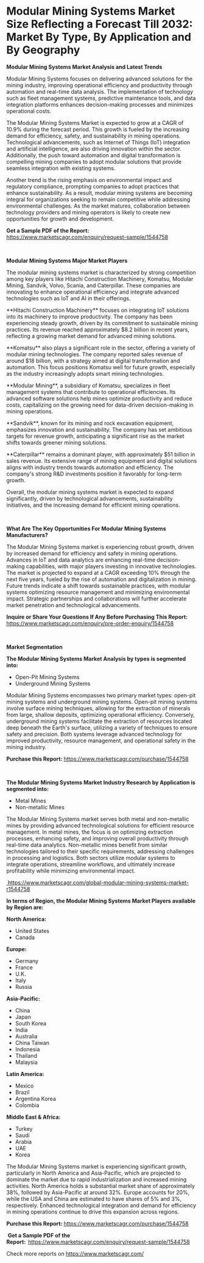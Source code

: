 <p><h1>Modular Mining Systems Market Size Reflecting a Forecast Till 2032: Market By Type, By Application and By Geography</h1></p><p><strong>Modular Mining Systems Market Analysis and Latest Trends</strong></p>
<p><p>Modular Mining Systems focuses on delivering advanced solutions for the mining industry, improving operational efficiency and productivity through automation and real-time data analysis. The implementation of technology such as fleet management systems, predictive maintenance tools, and data integration platforms enhances decision-making processes and minimizes operational costs. </p><p>The Modular Mining Systems Market is expected to grow at a CAGR of 10.9% during the forecast period. This growth is fueled by the increasing demand for efficiency, safety, and sustainability in mining operations. Technological advancements, such as Internet of Things (IoT) integration and artificial intelligence, are also driving innovation within the sector. Additionally, the push toward automation and digital transformation is compelling mining companies to adopt modular solutions that provide seamless integration with existing systems.</p><p>Another trend is the rising emphasis on environmental impact and regulatory compliance, prompting companies to adopt practices that enhance sustainability. As a result, modular mining systems are becoming integral for organizations seeking to remain competitive while addressing environmental challenges. As the market matures, collaboration between technology providers and mining operators is likely to create new opportunities for growth and development.</p></p>
<p><strong>Get a Sample PDF of the Report:&nbsp;</strong> <a href="https://www.marketscagr.com/enquiry/request-sample/1544758?utm_campaign=3124&utm_medium=2&utm_source=Github&utm_content=ia&utm_term=08042025&utm_id=modular-mining-systems">https://www.marketscagr.com/enquiry/request-sample/1544758</a></p>
<p>&nbsp;</p>
<p><strong>Modular Mining Systems Major Market Players</strong></p>
<p><p>The modular mining systems market is characterized by strong competition among key players like Hitachi Construction Machinery, Komatsu, Modular Mining, Sandvik, Volvo, Scania, and Caterpillar. These companies are innovating to enhance operational efficiency and integrate advanced technologies such as IoT and AI in their offerings.</p><p>**Hitachi Construction Machinery** focuses on integrating IoT solutions into its machinery to improve productivity. The company has been experiencing steady growth, driven by its commitment to sustainable mining practices. Its revenue reached approximately $8.2 billion in recent years, reflecting a growing market demand for advanced mining solutions.</p><p>**Komatsu** also plays a significant role in the sector, offering a variety of modular mining technologies. The company reported sales revenue of around $18 billion, with a strategy aimed at digital transformation and automation. This focus positions Komatsu well for future growth, especially as the industry increasingly adopts smart mining technologies.</p><p>**Modular Mining**, a subsidiary of Komatsu, specializes in fleet management systems that contribute to operational efficiencies. Its advanced software solutions help mines optimize productivity and reduce costs, capitalizing on the growing need for data-driven decision-making in mining operations.</p><p>**Sandvik**, known for its mining and rock excavation equipment, emphasizes innovation and sustainability. The company has set ambitious targets for revenue growth, anticipating a significant rise as the market shifts towards greener mining solutions.</p><p>**Caterpillar** remains a dominant player, with approximately $51 billion in sales revenue. Its extensive range of mining equipment and digital solutions aligns with industry trends towards automation and efficiency. The company's strong R&D investments position it favorably for long-term growth.</p><p>Overall, the modular mining systems market is expected to expand significantly, driven by technological advancements, sustainability initiatives, and the increasing demand for efficient mining operations.</p></p>
<p>&nbsp;</p>
<p><strong>What Are The Key Opportunities For Modular Mining Systems Manufacturers?</strong></p>
<p><p>The Modular Mining Systems market is experiencing robust growth, driven by increased demand for efficiency and safety in mining operations. Advances in IoT and data analytics are enhancing real-time decision-making capabilities, with major players investing in innovative technologies. The market is projected to expand at a CAGR exceeding 10% through the next five years, fueled by the rise of automation and digitalization in mining. Future trends indicate a shift towards sustainable practices, with modular systems optimizing resource management and minimizing environmental impact. Strategic partnerships and collaborations will further accelerate market penetration and technological advancements.</p></p>
<p><strong>Inquire or Share Your Questions If Any Before Purchasing This Report:</strong> <a href="https://www.marketscagr.com/enquiry/pre-order-enquiry/1544758?utm_campaign=3124&utm_medium=2&utm_source=Github&utm_content=ia&utm_term=08042025&utm_id=modular-mining-systems">https://www.marketscagr.com/enquiry/pre-order-enquiry/1544758</a></p>
<p>&nbsp;</p>
<p><strong>Market Segmentation</strong></p>
<p><strong>The Modular Mining Systems Market Analysis by types is segmented into:</strong></p>
<p><ul><li>Open-Pit Mining Systems</li><li>Underground Mining Systems</li></ul></p>
<p><p>Modular Mining Systems encompasses two primary market types: open-pit mining systems and underground mining systems. Open-pit mining systems involve surface mining techniques, allowing for the extraction of minerals from large, shallow deposits, optimizing operational efficiency. Conversely, underground mining systems facilitate the extraction of resources located deep beneath the Earth's surface, utilizing a variety of techniques to ensure safety and precision. Both systems leverage advanced technology for improved productivity, resource management, and operational safety in the mining industry.</p></p>
<p><strong>Purchase this Report:&nbsp;</strong><a href="https://www.marketscagr.com/purchase/1544758?utm_campaign=3124&utm_medium=2&utm_source=Github&utm_content=ia&utm_term=08042025&utm_id=modular-mining-systems">https://www.marketscagr.com/purchase/1544758</a></p>
<p>&nbsp;</p>
<p><strong>The Modular Mining Systems Market Industry Research by Application is segmented into:</strong></p>
<p><ul><li>Metal Mines</li><li>Non-metallic Mines</li></ul></p>
<p><p>The Modular Mining Systems market serves both metal and non-metallic mines by providing advanced technological solutions for efficient resource management. In metal mines, the focus is on optimizing extraction processes, enhancing safety, and improving overall productivity through real-time data analytics. Non-metallic mines benefit from similar technologies tailored to their specific requirements, addressing challenges in processing and logistics. Both sectors utilize modular systems to integrate operations, streamline workflows, and ultimately increase profitability while minimizing environmental impact.</p></p>
<p><a href="https://www.marketscagr.com/global-modular-mining-systems-market-r1544758?utm_campaign=3124&utm_medium=2&utm_source=Github&utm_content=ia&utm_term=08042025&utm_id=modular-mining-systems">&nbsp;https://www.marketscagr.com/global-modular-mining-systems-market-r1544758</a></p>
<p><strong>In terms of Region, the Modular Mining Systems Market Players available by Region are:</strong></p>
<p>
    <p> <strong> North America: </strong>
        <ul>
            <li>United States</li>
            <li>Canada</li>
        </ul>
        </p> 
    <p> <strong> Europe: </strong>
        <ul>
            <li>Germany</li>
            <li>France</li>
            <li>U.K.</li>
            <li>Italy</li>
            <li>Russia</li>
        </ul>
        </p> 
    <p> <strong> Asia-Pacific: </strong>
        <ul>
            <li>China</li>
            <li>Japan</li>
            <li>South Korea</li>
            <li>India</li>
            <li>Australia</li>
            <li>China Taiwan</li>
            <li>Indonesia</li>
            <li>Thailand</li>
            <li>Malaysia</li>
        </ul>
        </p> 
    <p> <strong> Latin America: </strong>
        <ul>
            <li>Mexico</li>
            <li>Brazil</li>
            <li>Argentina Korea</li>
            <li>Colombia</li>
        </ul>
        </p> 
    <p> <strong> Middle East & Africa: </strong>
        <ul>
            <li>Turkey</li>
            <li>Saudi</li>
            <li>Arabia</li>
            <li>UAE</li>
            <li>Korea</li>
        </ul>
    </p>
    </p>
<p><p>The Modular Mining Systems market is experiencing significant growth, particularly in North America and Asia-Pacific, which are projected to dominate the market due to rapid industrialization and increased mining activities. North America holds a substantial market share of approximately 38%, followed by Asia-Pacific at around 32%. Europe accounts for 20%, while the USA and China are estimated to have shares of 5% and 3%, respectively. Enhanced technological integration and demand for efficiency in mining operations continue to drive this expansion across regions.</p></p>
<p><strong>Purchase this Report: </strong><a href="https://www.marketscagr.com/purchase/1544758?utm_campaign=3124&utm_medium=2&utm_source=Github&utm_content=ia&utm_term=08042025&utm_id=modular-mining-systems">https://www.marketscagr.com/purchase/1544758</a></p>
<p>&nbsp;<strong>Get a Sample PDF of the Report:&nbsp;&nbsp;</strong><a href="https://www.marketscagr.com/enquiry/request-sample/1544758?utm_campaign=3124&utm_medium=2&utm_source=Github&utm_content=ia&utm_term=08042025&utm_id=modular-mining-systems">https://www.marketscagr.com/enquiry/request-sample/1544758</a></p>
<p><strong></strong></p>
<p>Check more reports on <a href="https://www.marketscagr.com/?utm_campaign=3124&utm_medium=2&utm_source=Github&utm_content=ia&utm_term=08042025&utm_id=modular-mining-systems">https://www.marketscagr.com/</a></p>